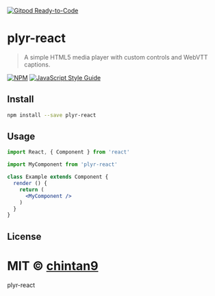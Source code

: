 [![Gitpod Ready-to-Code](https://img.shields.io/badge/Gitpod-Ready--to--Code-blue?logo=gitpod)](https://gitpod.io/#https://github.com/chintan9/plyr-react) 

# plyr-react

> A simple HTML5 media player with custom controls and WebVTT captions.

[![NPM](https://img.shields.io/npm/v/plyr-react.svg)](https://www.npmjs.com/package/plyr-react) [![JavaScript Style Guide](https://img.shields.io/badge/code_style-standard-brightgreen.svg)](https://standardjs.com)

## Install

```bash
npm install --save plyr-react
```

## Usage

```jsx
import React, { Component } from 'react'

import MyComponent from 'plyr-react'

class Example extends Component {
  render () {
    return (
      <MyComponent />
    )
  }
}
```

## License

MIT © [chintan9](https://github.com/chintan9)
=======
plyr-react
